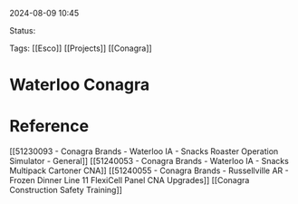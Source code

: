 
2024-08-09 10:45

Status:

Tags:
[[Esco]]
[[Projects]]
[[Conagra]]

# Waterloo Conagra



# Reference

[[51230093 - Conagra Brands - Waterloo IA - Snacks Roaster Operation Simulator - General]]
[[51240053 - Conagra Brands - Waterloo IA - Snacks Multipack Cartoner CNA]]
[[51240055 - Conagra Brands - Russellville AR - Frozen Dinner Line 11 FlexiCell Panel CNA Upgrades]]
[[Conagra Construction Safety Training]]
